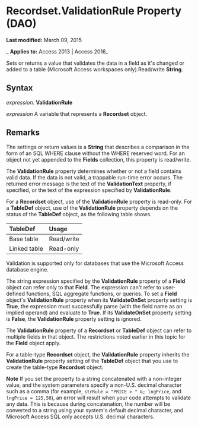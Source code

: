 
# Recordset.ValidationRule Property (DAO)

 **Last modified:** March 09, 2015

 _ **Applies to:** Access 2013 | Access 2016_

Sets or returns a value that validates the data in a field as it's changed or added to a table (Microsoft Access workspaces only).Read/write  **String**.


## Syntax

 _expression_. **ValidationRule**

 _expression_ A variable that represents a **Recordset** object.


## Remarks

The settings or return values is a  **String** that describes a comparison in the form of an SQL WHERE clause without the WHERE reserved word. For an object not yet appended to the **Fields** collection, this property is read/write.

The  **ValidationRule** property determines whether or not a field contains valid data. If the data is not valid, a trappable run-time error occurs. The returned error message is the text of the **ValidationText** property, if specified, or the text of the expression specified by **ValidationRule**.

For a  **Recordset** object, use of the **ValidationRule** property is read-only. For a **TableDef** object, use of the **ValidationRule** property depends on the status of the **TableDef** object, as the following table shows.



|**TableDef**|**Usage**|
|:-----|:-----|
|Base table|Read/write|
|Linked table|Read-only|
Validation is supported only for databases that use the Microsoft Access database engine.

The string expression specified by the  **ValidationRule** property of a **Field** object can refer only to that **Field**. The expression can't refer to user-defined functions, SQL aggregate functions, or queries. To set a **Field** object's **ValidationRule** property when its **ValidateOnSet** property setting is **True**, the expression must successfully parse (with the field name as an implied operand) and evaluate to **True**. If its **ValidateOnSet** property setting is **False**, the **ValidationRule** property setting is ignored.

The  **ValidationRule** property of a **Recordset** or **TableDef** object can refer to multiple fields in that object. The restrictions noted earlier in this topic for the **Field** object apply.

For a table-type  **Recordset** object, the **ValidationRule** property inherits the **ValidationRule** property setting of the **TableDef** object that you use to create the table-type **Recordset** object.


 **Note**  If you set the property to a string concatenated with a non-integer value, and the system parameters specify a non-U.S. decimal character such as a comma (for example,  `strRule = "PRICE > " &; lngPrice`, and  `lngPrice = 125,50`), an error will result when your code attempts to validate any data. This is because during concatenation, the number will be converted to a string using your system's default decimal character, and Microsoft Access SQL only accepts U.S. decimal characters.

